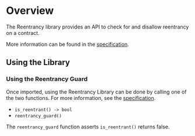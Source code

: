 # Overview

The Reentrancy library provides an API to check for and disallow reentrancy on a contract.

More information can be found in the [specification](./SPECIFICATION.md).


## Using the Library

### Using the Reentrancy Guard

Once imported, using the Reentrancy Library can be done by calling one of the two functions. For
more information, see the [specification](./SPECIFICATION.md).

- `is_reentrant() -> bool`
- `reentrancy_guard()`

The `reentrancy_guard` function asserts `is_reentrant()` returns false.
